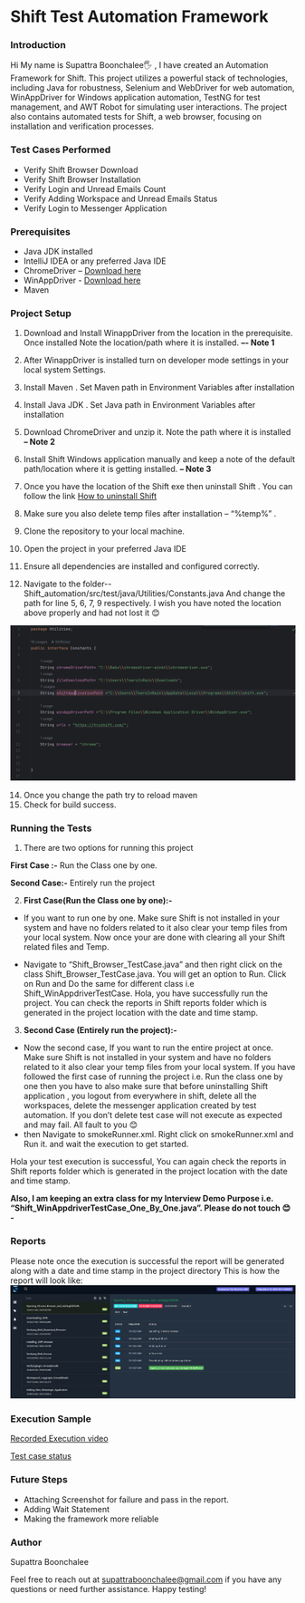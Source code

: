 # Shift Test Automation Framework

### Introduction
Hi My name is Supattra Boonchalee🖐 , I have created an Automation Framework for Shift. This project utilizes a powerful stack of technologies, including Java for robustness, Selenium and WebDriver for web automation, WinAppDriver for Windows application automation, TestNG for test management, and AWT Robot for simulating user interactions. The project also contains automated tests for Shift, a web browser, focusing on installation and verification processes.

### Test Cases Performed
- Verify Shift Browser Download
- Verify Shift Browser Installation
- Verify Login and Unread Emails Count
- Verify Adding Workspace and Unread Emails Status
- Verify Login to Messenger Application

### Prerequisites
- Java JDK installed
- IntelliJ IDEA or any preferred Java IDE
- ChromeDriver – [Download here](https://storage.googleapis.com/chrome-for-testing-public/122.0.6261.128/win64/chromedriver-win64.zip)
- WinAppDriver - [Download here](https://github.com/microsoft/WinAppDriver/releases/download/v1.2.99/WindowsApplicationDriver-1.2.99-win-x64.exe)
- Maven

### Project Setup
1. Download and Install WinappDriver from the location in the prerequisite. Once installed Note the location/path where it is installed. **–- Note 1**
2. After WinappDriver is installed turn on developer mode settings in your local system Settings.
3. Install Maven . Set Maven path in Environment Variables after installation
4. Install Java JDK . Set Java path in Environment Variables after installation
5. Download ChromeDriver and unzip it. Note the path where it is installed **– Note 2**
6. Install Shift Windows application manually and keep a note of the default path/location where it is getting installed. **– Note 3**
7. Once you have the location of the Shift exe then uninstall Shift . You can follow the link [How to uninstall Shift](https://support.tryshift.com/kb/article/679-how-to-uninstall-shift-from-your-computer-windows/)
8. Make sure you also delete temp files after installation – “%temp%” .
9. Clone the repository to your local machine.
10. Open the project in your preferred Java IDE 

11. Ensure all dependencies are installed and configured correctly.
12. Navigate to the folder--Shift_automation/src/test/java/Utilities/Constants.java And change the path for line 5, 6, 7, 9 respectively. I wish you have noted the location above properly and had not lost it 😊
    
![path screenshot](https://github.com/ShiftUser/Shift_Automation_Framework/blob/master/Shift_automation/src/test/resources/Constants.PNG)

14. Once you change the path try to reload maven 
15. Check for build success.

### Running the Tests
1.	There are two options for running this project
   
**First Case :-** Run the Class one by one.

**Second Case:-** Entirely run the project 

2.	**First Case(Run the Class one by one):-** 
- If you want to run one by one. Make sure Shift is not installed in your system and have no folders related to it also clear your temp files from your local system. Now once your are done with clearing all your Shift related files and Temp.
  
- Navigate to “Shift_Browser_TestCase.java” and then right click on the class Shift_Browser_TestCase.java. You will get an option to Run. Click on Run and Do the same for different class i.e Shift_WinAppdriverTestCase.
Hola, you have successfully run the project. You can check the reports in Shift reports folder which is generated in the project location with the date and time stamp.

3.	**Second Case (Entirely run the project):-**
-  Now the second case, If you want to run the entire project at once. Make sure Shift is not installed in your system and have no folders related to it also clear your temp files from your local system. If you have followed the first case of running the project i.e. Run the class one by one then you have to also make sure that before uninstalling Shift application , you logout from everywhere in shift, delete all the workspaces, delete the messenger application  created by test automation. If you don’t delete test case will not execute as expected and may fail. All fault to you 😊
- then Navigate to smokeRunner.xml. Right click on smokeRunner.xml and Run it. and wait the execution to get started.
  
Hola your test execution is successful, You can again check the reports in Shift reports folder which is generated in the project location with the date and time stamp.

**Also, I am keeping an extra class for my Interview Demo Purpose i.e. “Shift_WinAppdriverTestCase_One_By_One.java”. Please do not touch 😊 -**


### Reports
Please note once the execution is successful the report will be generated along with a date and time stamp in the project directory This is how the report will look like:
![Report screenshot 1 ](https://github.com/ShiftUser/Shift_Automation_Framework/blob/master/Shift_automation/src/test/resources/ScreenShortReport1.PNG)


### Execution Sample
[Recorded Execution video](https://www.veed.io/view/679f6f3d-4ff5-4e62-a045-2ec82aab765c?panel=share)

[Test case status](https://github.com/ShiftUser/Shift_Automation_Framework/blob/master/Shift_automation/src/test/resources/TC_Shift_3_15_2024.xlsx)

### Future Steps
- Attaching Screenshot for failure and pass in the report.
- Adding Wait Statement 
- Making the framework more reliable

### Author
Supattra Boonchalee

Feel free to reach out at supattraboonchalee@gmail.com if you have any questions or need further assistance. Happy testing!
